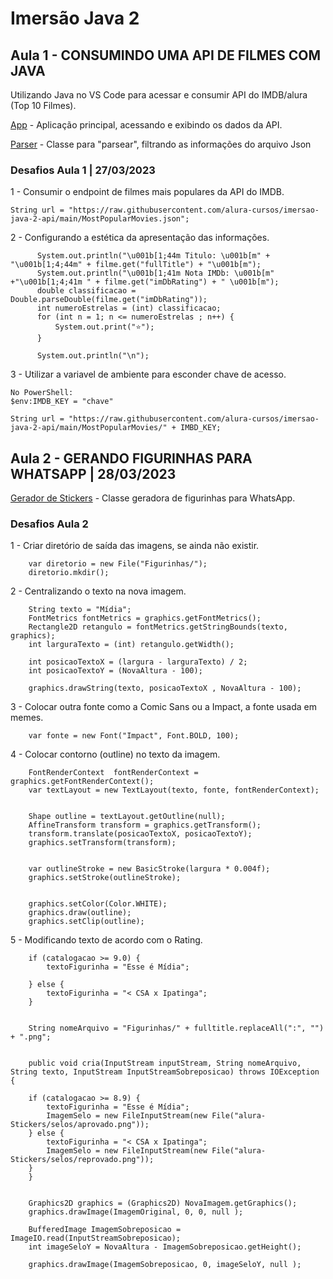 # Imersão Java 2 

## Aula 1 - CONSUMINDO UMA API DE FILMES COM JAVA

Utilizando Java no VS Code para acessar e consumir API do IMDB/alura (Top 10 Filmes).

[App](https://github.com/carpinellx/alura-Imersao-Java-2/blob/main/alura-stickers/src/App.java) - Aplicação principal, acessando e exibindo os dados da API.

[Parser](https://github.com/carpinellx/alura-Imersao-Java-2/blob/main/alura-stickers/src/JsonParser.java) - Classe para "parsear", filtrando as informações do arquivo Json

### Desafios Aula 1 | 27/03/2023

1 - Consumir o endpoint de filmes mais populares da API do IMDB.

    String url = "https://raw.githubusercontent.com/alura-cursos/imersao-java-2-api/main/MostPopularMovies.json";


2 - Configurando a estética da apresentação das informações.

          System.out.println("\u001b[1;44m Titulo: \u001b[m" + "\u001b[1;4;44m" + filme.get("fullTitle") + "\u001b[m");
          System.out.println("\u001b[1;41m Nota IMDb: \u001b[m" +"\u001b[1;4;41m " + filme.get("imDbRating") + " \u001b[m");
          double classificacao = Double.parseDouble(filme.get("imDbRating"));
          int numeroEstrelas = (int) classificacao;
          for (int n = 1; n <= numeroEstrelas ; n++) {
              System.out.print("⭐️");
          }

          System.out.println("\n");


3 - Utilizar a variavel de ambiente para esconder chave de acesso.

    No PowerShell:
    $env:IMDB_KEY = "chave"                                         

    String url = "https://raw.githubusercontent.com/alura-cursos/imersao-java-2-api/main/MostPopularMovies/" + IMBD_KEY;  


## Aula 2 - GERANDO FIGURINHAS PARA WHATSAPP | 28/03/2023

[Gerador de Stickers](https://github.com/carpinellx/alura-Imersao-Java-2/blob/main/alura-stickers/src/GeradoraDeFigurinhas.java) - Classe geradora de figurinhas para WhatsApp.

### Desafios Aula 2

1 - Criar diretório de saída das imagens, se ainda não existir.

        var diretorio = new File("Figurinhas/");
        diretorio.mkdir();                                 


2 - Centralizando o texto na nova imagem.

        String texto = "Mídia";
        FontMetrics fontMetrics = graphics.getFontMetrics();
        Rectangle2D retangulo = fontMetrics.getStringBounds(texto, graphics);
        int larguraTexto = (int) retangulo.getWidth();

        int posicaoTextoX = (largura - larguraTexto) / 2;
        int posicaoTextoY = (NovaAltura - 100);

        graphics.drawString(texto, posicaoTextoX , NovaAltura - 100);


3 - Colocar outra fonte como a Comic Sans ou a Impact, a fonte usada em memes.

        var fonte = new Font("Impact", Font.BOLD, 100);


4 - Colocar contorno (outline) no texto da imagem.


        FontRenderContext  fontRenderContext = graphics.getFontRenderContext();
        var textLayout = new TextLayout(texto, fonte, fontRenderContext);


        Shape outline = textLayout.getOutline(null);
        AffineTransform transform = graphics.getTransform();
        transform.translate(posicaoTextoX, posicaoTextoY);
        graphics.setTransform(transform);


        var outlineStroke = new BasicStroke(largura * 0.004f);
        graphics.setStroke(outlineStroke);


        graphics.setColor(Color.WHITE);
        graphics.draw(outline);
        graphics.setClip(outline);

5 - Modificando texto de acordo com o Rating.

        if (catalogacao >= 9.0) {
            textoFigurinha = "Esse é Mídia";
            
        } else {
            textoFigurinha = "< CSA x Ipatinga";
        }


        String nomeArquivo = "Figurinhas/" + fulltitle.replaceAll(":", "") + ".png";


        public void cria(InputStream inputStream, String nomeArquivo, String texto, InputStream InputStreamSobreposicao) throws IOException {
      
        if (catalogacao >= 8.9) {
            textoFigurinha = "Esse é Mídia";
            ImagemSelo = new FileInputStream(new File("alura-Stickers/selos/aprovado.png"));
        } else {
            textoFigurinha = "< CSA x Ipatinga";
            ImagemSelo = new FileInputStream(new File("alura-Stickers/selos/reprovado.png"));
        }
        }


        Graphics2D graphics = (Graphics2D) NovaImagem.getGraphics();
        graphics.drawImage(ImagemOriginal, 0, 0, null );
        
        BufferedImage ImagemSobreposicao = ImageIO.read(InputStreamSobreposicao);
        int imageSeloY = NovaAltura - ImagemSobreposicao.getHeight();

        graphics.drawImage(ImagemSobreposicao, 0, imageSeloY, null );


